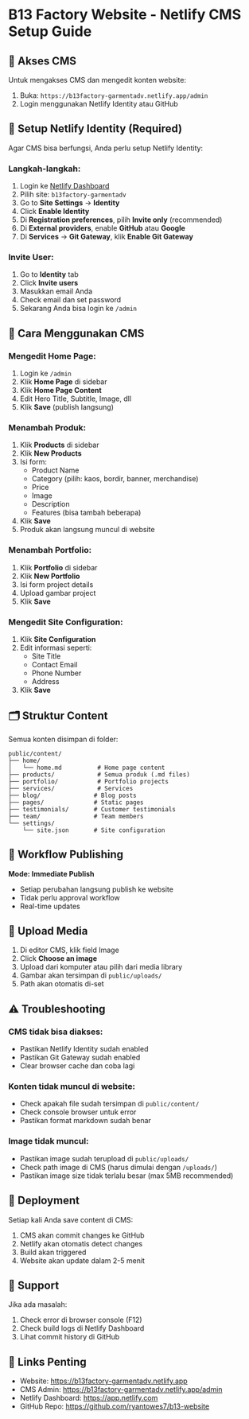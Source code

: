 # B13 Factory Website - Netlify CMS Setup Guide

## 🎯 Akses CMS

Untuk mengakses CMS dan mengedit konten website:
1. Buka: `https://b13factory-garmentadv.netlify.app/admin`
2. Login menggunakan Netlify Identity atau GitHub

## 🔐 Setup Netlify Identity (Required)

Agar CMS bisa berfungsi, Anda perlu setup Netlify Identity:

### Langkah-langkah:
1. Login ke [Netlify Dashboard](https://app.netlify.com)
2. Pilih site: `b13factory-garmentadv`
3. Go to **Site Settings** → **Identity**
4. Click **Enable Identity**
5. Di **Registration preferences**, pilih **Invite only** (recommended)
6. Di **External providers**, enable **GitHub** atau **Google**
7. Di **Services** → **Git Gateway**, klik **Enable Git Gateway**

### Invite User:
1. Go to **Identity** tab
2. Click **Invite users**
3. Masukkan email Anda
4. Check email dan set password
5. Sekarang Anda bisa login ke `/admin`

## 📝 Cara Menggunakan CMS

### Mengedit Home Page:
1. Login ke `/admin`
2. Klik **Home Page** di sidebar
3. Klik **Home Page Content**
4. Edit Hero Title, Subtitle, Image, dll
5. Klik **Save** (publish langsung)

### Menambah Produk:
1. Klik **Products** di sidebar
2. Klik **New Products**
3. Isi form:
   - Product Name
   - Category (pilih: kaos, bordir, banner, merchandise)
   - Price
   - Image
   - Description
   - Features (bisa tambah beberapa)
4. Klik **Save**
5. Produk akan langsung muncul di website

### Menambah Portfolio:
1. Klik **Portfolio** di sidebar
2. Klik **New Portfolio**
3. Isi form project details
4. Upload gambar project
5. Klik **Save**

### Mengedit Site Configuration:
1. Klik **Site Configuration**
2. Edit informasi seperti:
   - Site Title
   - Contact Email
   - Phone Number
   - Address
3. Klik **Save**

## 🗂️ Struktur Content

Semua konten disimpan di folder:
```
public/content/
├── home/
│   └── home.md          # Home page content
├── products/            # Semua produk (.md files)
├── portfolio/           # Portfolio projects
├── services/            # Services
├── blog/               # Blog posts
├── pages/              # Static pages
├── testimonials/       # Customer testimonials
├── team/               # Team members
└── settings/
    └── site.json       # Site configuration
```

## 🔄 Workflow Publishing

**Mode: Immediate Publish**
- Setiap perubahan langsung publish ke website
- Tidak perlu approval workflow
- Real-time updates

## 📸 Upload Media

1. Di editor CMS, klik field Image
2. Click **Choose an image**
3. Upload dari komputer atau pilih dari media library
4. Gambar akan tersimpan di `public/uploads/`
5. Path akan otomatis di-set

## ⚠️ Troubleshooting

### CMS tidak bisa diakses:
- Pastikan Netlify Identity sudah enabled
- Pastikan Git Gateway sudah enabled
- Clear browser cache dan coba lagi

### Konten tidak muncul di website:
- Check apakah file sudah tersimpan di `public/content/`
- Check console browser untuk error
- Pastikan format markdown sudah benar

### Image tidak muncul:
- Pastikan image sudah terupload di `public/uploads/`
- Check path image di CMS (harus dimulai dengan `/uploads/`)
- Pastikan image size tidak terlalu besar (max 5MB recommended)

## 🚀 Deployment

Setiap kali Anda save content di CMS:
1. CMS akan commit changes ke GitHub
2. Netlify akan otomatis detect changes
3. Build akan triggered
4. Website akan update dalam 2-5 menit

## 📧 Support

Jika ada masalah:
1. Check error di browser console (F12)
2. Check build logs di Netlify Dashboard
3. Lihat commit history di GitHub

## 🔗 Links Penting

- Website: https://b13factory-garmentadv.netlify.app
- CMS Admin: https://b13factory-garmentadv.netlify.app/admin
- Netlify Dashboard: https://app.netlify.com
- GitHub Repo: https://github.com/ryantowes7/b13-website